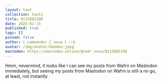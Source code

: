```yaml
---
layout: toot
collection: toots
title: 0115082200
date: 2025-01-15
published: true
tags: []
pinned: false
author: ⸸ commander ░ nova ⸸ :~$
avatar: /img/avatar/daemon.jpeg
mastodon: https://mastodon.online/@cmdr_nova/0115082200
---
```


Hmm, nevermind, it looks like I can see my posts from Wafrn on Mastodon immediately, but seeing my posts from Mastodon on Wafrn is still a no go, at least, not instantly
